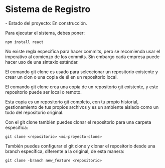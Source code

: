 <h1> Sistema de Registro </h1>
- Estado del proyecto: En construcción.

Para ejecutar el sistema, debes poner:

```npm install react```

No existe regla especifica para hacer commits, pero se recomienda usar el imperativo al comienzo de los commits.
Sin embargo cada empresa puede hacer uso de una sintaxix estándar.

El comando git clone es usado para seleccionar un repositorio existente y crear un clon o una copia de él en un repositorio local.

El comando git clone crea una copia de un repositorio git existente, y este repositorio puede ser local o remoto.
 
Esta copia es un repositorio git completo, con tu propio historial, gestionamiento de tus propios archivos y es un ambiente aislado como un todo del repositorio original. 

Con el git clone también puedes clonar el repositorio para una carpeta específica:

```git clone <repositorio> <mi-proyecto-clone>```

También puedes configurar el git clone y clonar el repositorio desde una branch específica, diferente a la original, de esta manera:

```git clone -branch new_feature <repositorio>```

